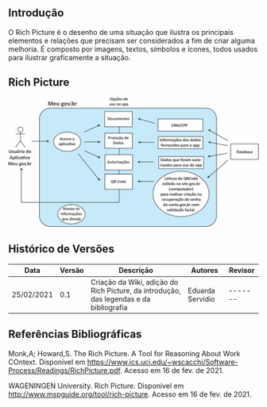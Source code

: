 ## Introdução

O Rich Picture é o desenho de uma situação que ilustra os principais elementos e relações que precisam ser considerados a fim de criar alguma melhoria. É composto por imagens, textos, símbolos e ícones, todos usados ​​para ilustrar graficamente a situação. 

## Rich Picture

<img alt = "heatmap" src="../../Pre-Rastreabilidade/rich_picture.jpg" width = "600"/>

## Histórico de Versões

| Data       | Versão | Descrição                                                                                 | Autores             | Revisor |
| ---------- | ------ | ----------------------------------------------------------------------------------------- | ------------------- | ------- |
| 25/02/2021 | 0.1    | Criação da Wiki, adição do Rich Picture, da introdução, das legendas e da bibliografia    | Eduarda Servidio    | ------- |

## Referências Bibliográficas

Monk,A; Howard,S. The Rich Picture. A Tool for Reasoning About Work COntext. Disponível em <https://www.ics.uci.edu/~wscacchi/Software-Process/Readings/RichPicture.pdf>. Acesso em 16 de fev. de 2021.

WAGENINGEN University. Rich Picture. Disponível em <http://www.mspguide.org/tool/rich-picture>. Acesso em 16 de fev. de 2021.
